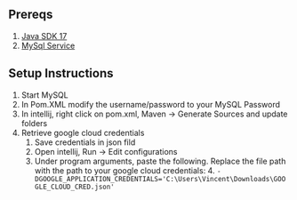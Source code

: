 ## Prereqs

1. [Java SDK 17](https://www.oracle.com/java/technologies/javase/jdk17-archive-downloads.html) 
1. [MySql Service](https://dev.mysql.com/downloads/installer/)


## Setup Instructions

1. Start MySQL
2. In Pom.XML modify the username/password to your MySQL Password
3. In intellij, right click on pom.xml, Maven -> Generate Sources and update folders
4. Retrieve google cloud credentials
   1. Save credentials in json fild
   2. Open intellij, Run -> Edit configurations
   3. Under program arguments, paste the following. Replace the file path with the path to your google cloud credentials:
      4. `-DGOOGLE_APPLICATION_CREDENTIALS='C:\Users\Vincent\Downloads\GOOGLE_CLOUD_CRED.json'`
